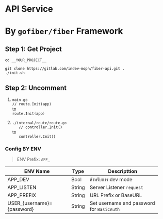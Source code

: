 # API Service
# By `gofiber/fiber` Framework

## Step 1: Get Project
```shell
cd __YOUR_PROJECT__

git clone https://gitlab.com/indev-moph/fiber-api.git .
./init.sh
```

## Step 2: Uncomment
1. `main.go`  
`// route.Init(app)`  
to   
`route.Init(app)`  

2. `./internal/route/route.go`  
`	// controller.Init()`  
to  
`	controller.Init()`

### Config BY ENV

> ENV Prefix: `APP_`

| ENV Name                   | Type   | Descripttion                              |
| -------------------------- | ------ | ----------------------------------------- |
| APP_DEV                    | Bool   | สำหรับการ dev mode                         |
| APP_LISTEN                 | String | Server Listener `request`                 |
| APP_PREFIX                 | String | URL Prefix or BaseURL                     |
| USER_{username}={password} | String | Set username and password for `BasicAuth` |

